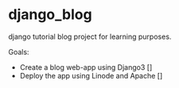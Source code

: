 # django_blog
django tutorial blog project for learning purposes.

Goals:
* Create a blog web-app using Django3 []
* Deploy the app using Linode and Apache []
